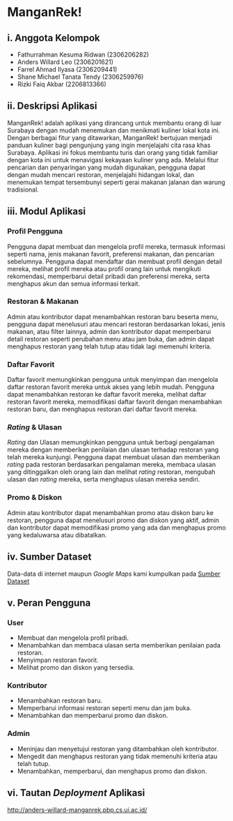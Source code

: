 # ManganRek!

## i. Anggota Kelompok

- Fathurrahman Kesuma Ridwan (2306206282)
- Anders Willard Leo (2306201621)
- Farrel Ahmad Ilyasa (2306209441)
- Shane Michael Tanata Tendy (2306259976)
- Rizki Faiq Akbar (2206813366)

## ii. Deskripsi Aplikasi

ManganRek! adalah aplikasi yang dirancang untuk membantu orang di luar Surabaya dengan mudah menemukan dan menikmati kuliner lokal kota ini. Dengan berbagai fitur yang ditawarkan, ManganRek! bertujuan menjadi panduan kuliner bagi pengunjung yang ingin menjelajahi cita rasa khas Surabaya. Aplikasi ini fokus membantu turis dan orang yang tidak familiar dengan kota ini untuk menavigasi kekayaan kuliner yang ada. Melalui fitur pencarian dan penyaringan yang mudah digunakan, pengguna dapat dengan mudah mencari restoran, menjelajahi hidangan lokal, dan menemukan tempat tersembunyi seperti gerai makanan jalanan dan warung tradisional.

## iii. Modul Aplikasi

### Profil Pengguna

Pengguna dapat membuat dan mengelola profil mereka, termasuk informasi seperti nama, jenis makanan favorit, preferensi makanan, dan pencarian sebelumnya. Pengguna dapat mendaftar dan membuat profil dengan detail mereka, melihat profil mereka atau profil orang lain untuk mengikuti rekomendasi, memperbarui detail pribadi dan preferensi mereka, serta menghapus akun dan semua informasi terkait.

### Restoran & Makanan

Admin atau kontributor dapat menambahkan restoran baru beserta menu, pengguna dapat menelusuri atau mencari restoran berdasarkan lokasi, jenis makanan, atau filter lainnya, admin dan kontributor dapat memperbarui detail restoran seperti perubahan menu atau jam buka, dan admin dapat menghapus restoran yang telah tutup atau tidak lagi memenuhi kriteria.

### Daftar Favorit

Daftar favorit memungkinkan pengguna untuk menyimpan dan mengelola daftar restoran favorit mereka untuk akses yang lebih mudah. Pengguna dapat menambahkan restoran ke daftar favorit mereka, melihat daftar restoran favorit mereka, memodifikasi daftar favorit dengan menambahkan restoran baru, dan menghapus restoran dari daftar favorit mereka.

### _Rating_ & Ulasan

_Rating_ dan Ulasan memungkinkan pengguna untuk berbagi pengalaman mereka dengan memberikan penilaian dan ulasan terhadap restoran yang telah mereka kunjungi. Pengguna dapat membuat ulasan dan memberikan _rating_ pada restoran berdasarkan pengalaman mereka, membaca ulasan yang ditinggalkan oleh orang lain dan melihat _rating_ restoran, mengubah ulasan dan _rating_ mereka, serta menghapus ulasan mereka sendiri.

### Promo & Diskon

Admin atau kontributor dapat menambahkan promo atau diskon baru ke restoran, pengguna dapat menelusuri promo dan diskon yang aktif, admin dan kontributor dapat memodifikasi promo yang ada dan menghapus promo yang kedaluwarsa atau dibatalkan.

## iv. Sumber Dataset

Data-data di internet maupun _Google Maps_ kami kumpulkan pada [Sumber Dataset](https://docs.google.com/spreadsheets/d/1Q-E62VuueawNStEWEFl4CCJFYWtEErZCrv-YUOI5PpQ/edit?usp=sharing)

## v. Peran Pengguna

### User
- Membuat dan mengelola profil pribadi.
- Menambahkan dan membaca ulasan serta memberikan penilaian pada restoran.
- Menyimpan restoran favorit.
- Melihat promo dan diskon yang tersedia.

### Kontributor
- Menambahkan restoran baru.
- Memperbarui informasi restoran seperti menu dan jam buka.
- Menambahkan dan memperbarui promo dan diskon.

### Admin
- Meninjau dan menyetujui restoran yang ditambahkan oleh kontributor.
- Mengedit dan menghapus restoran yang tidak memenuhi kriteria atau telah tutup.
- Menambahkan, memperbarui, dan menghapus promo dan diskon.

## vi. Tautan _Deployment_ Aplikasi

http://anders-willard-manganrek.pbp.cs.ui.ac.id/